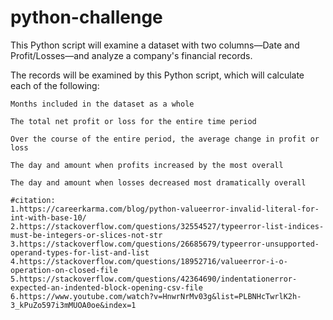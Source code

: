 # python-challenge
This Python script will examine a dataset with two columns—Date and Profit/Losses—and analyze a company's financial records. 

The records will be examined by this Python script, which will calculate each of the following:

    Months included in the dataset as a whole

    The total net profit or loss for the entire time period

    Over the course of the entire period, the average change in profit or loss

    The day and amount when profits increased by the most overall

    The day and amount when losses decreased most dramatically overall
    
    #citation:
    1.https://careerkarma.com/blog/python-valueerror-invalid-literal-for-int-with-base-10/
    2.https://stackoverflow.com/questions/32554527/typeerror-list-indices-must-be-integers-or-slices-not-str
    3.https://stackoverflow.com/questions/26685679/typeerror-unsupported-operand-types-for-list-and-list
    4.https://stackoverflow.com/questions/18952716/valueerror-i-o-operation-on-closed-file
    5.https://stackoverflow.com/questions/42364690/indentationerror-expected-an-indented-block-opening-csv-file
    6.https://www.youtube.com/watch?v=HnwrNrMv03g&list=PLBNHcTwrlK2h-3_kPuZo597i3mMUOA0oe&index=1
